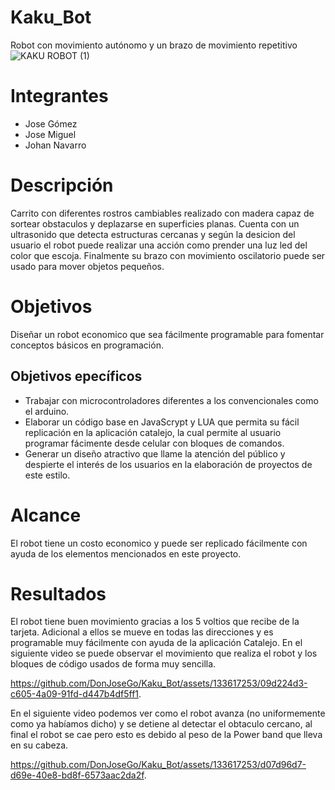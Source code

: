 # Kaku_Bot
Robot con movimiento autónomo y un brazo de movimiento repetitivo
![KAKU ROBOT (1)](https://github.com/DonJoseGo/Kaku_Bot/assets/133617253/1999c4d5-5b70-4be3-87db-040cfbee8dd7)

# Integrantes
* Jose Gómez
* Jose Miguel
* Johan Navarro
# Descripción
  Carrito con diferentes rostros cambiables realizado con madera capaz de sortear obstaculos y deplazarse en superficies planas. Cuenta con un ultrasonido que detecta estructuras cercanas y según la desicion del usuario el robot puede realizar una acción como prender una luz led del color que escoja. Finalmente su brazo con movimiento oscilatorio puede ser usado para mover objetos pequeños.
# Objetivos
Diseñar un robot economico que sea fácilmente programable para fomentar conceptos básicos en programación.
## Objetivos epecíficos 
* Trabajar con microcontroladores diferentes a los convencionales como el arduino.
* Elaborar un código base en JavaScrypt y LUA que permita su fácil replicación en la aplicación catalejo, la cual permite al usuario programar fácimente desde celular con bloques de comandos.
* Generar un diseño atractivo que llame la atención del público y despierte el interés de los usuarios en la elaboración de proyectos de este estilo.
# Alcance
El robot tiene un costo economico y puede ser replicado fácilmente con ayuda de los elementos mencionados en este proyecto.
# Resultados
El robot tiene buen movimiento gracias a los 5 voltios que recibe de la tarjeta. Adicional a ellos se mueve en todas las direcciones y es programable muy fácilmente con ayuda de la aplicación Catalejo. En el siguiente video se puede observar el movimiento que realiza el robot y los bloques de código usados de forma muy sencilla.

https://github.com/DonJoseGo/Kaku_Bot/assets/133617253/09d224d3-c605-4a09-91fd-d447b4df5ff1.

En el siguiente video podemos ver como el robot avanza (no uniformemente como ya habíamos dicho) y se detiene al detectar el obtaculo cercano, al final el robot se cae pero esto es debido al peso de la Power band que lleva en su cabeza.

https://github.com/DonJoseGo/Kaku_Bot/assets/133617253/d07d96d7-d69e-40e8-bd8f-6573aac2da2f.
